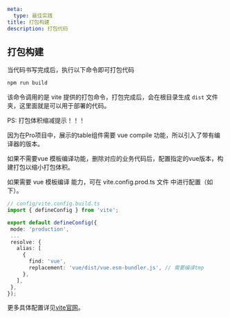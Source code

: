 ```yaml
meta:
  type: 最佳实践
title: 打包构建
description: 打包代码
```

## 打包构建

当代码书写完成后，执行以下命令即可打包代码

```bash
npm run build
```

该命令调用的是 vite 提供的打包命令，打包完成后，会在根目录生成 `dist` 文件夹，这里面就是可以用于部署的代码。

PS: 打包体积缩减提示！！！

因为在Pro项目中，展示的table组件需要 vue compile 功能，所以引入了带有编译器的版本。

如果不需要vue 模板编译功能，删除对应的业务代码后，配置指定的vue版本，构建打包以缩小打包体积。

如果需要 vue 模板编译 能力，可在 vite.config.prod.ts 文件 中进行配置（如下）。

 ```ts
// config/vite.config.build.ts
import { defineConfig } from 'vite';

export default defineConfig({
  mode: 'production',
  ...
  resolve: {
    alias: [
      {
        find: 'vue',
        replacement: 'vue/dist/vue.esm-bundler.js', // 需要编译tmp
      },
    ],
  },
});
```

更多具体配置详见[vite](https://vitejs.dev/)[官网](https://vitejs.dev/)。
